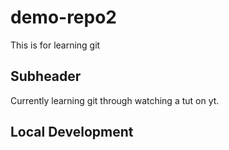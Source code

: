 # demo-repo2
This is for learning git

## Subheader

Currently learning git through watching a tut on yt.

## Local Development 
